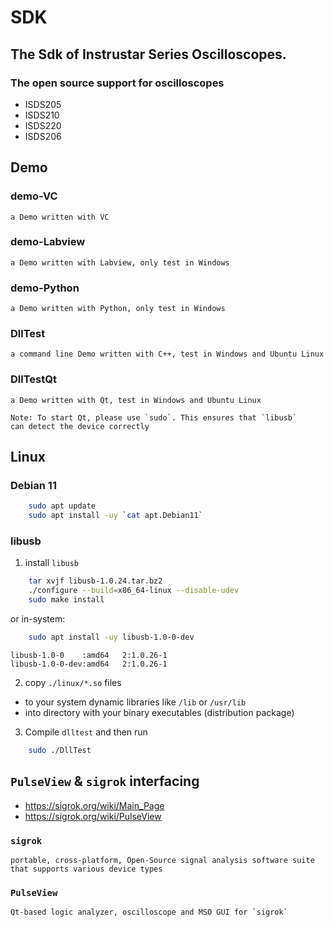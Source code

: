 # SDK
## The Sdk of Instrustar Series Oscilloscopes.
### The open source support for oscilloscopes

- ISDS205
- ISDS210
- ISDS220
- ISDS206

## Demo

### demo-VC
	
	a Demo written with VC
	
### demo-Labview
	
	a Demo written with Labview, only test in Windows

### demo-Python
	
	a Demo written with Python, only test in Windows

### DllTest
	
	a command line Demo written with C++, test in Windows and Ubuntu Linux

### DllTestQt

	a Demo written with Qt, test in Windows and Ubuntu Linux

	Note: To start Qt, please use `sudo`. This ensures that `libusb`
    can detect the device correctly
	
## Linux

### Debian 11

```sh
    sudo apt update
    sudo apt install -uy `cat apt.Debian11`
```

### libusb

1. install `libusb`

```sh
	tar xvjf libusb-1.0.24.tar.bz2
	./configure --build=x86_64-linux --disable-udev
	sudo make install
```

or in-system:

```sh
    sudo apt install -uy libusb-1.0-0-dev
```
```
libusb-1.0-0    :amd64   2:1.0.26-1
libusb-1.0-0-dev:amd64   2:1.0.26-1
```

2. copy `./linux/*.so` files

- to your system dynamic libraries like `/lib` or `/usr/lib`
- into directory with your binary executables (distribution package)
	
3. Compile `dlltest` and then run

```sh
	sudo ./DllTest
```

## `PulseView` & `sigrok` interfacing

- https://sigrok.org/wiki/Main_Page
- https://sigrok.org/wiki/PulseView

### `sigrok`

    portable, cross-platform, Open-Source signal analysis software suite
    that supports various device types

### `PulseView`

    Qt-based logic analyzer, oscilloscope and MSO GUI for `sigrok`
